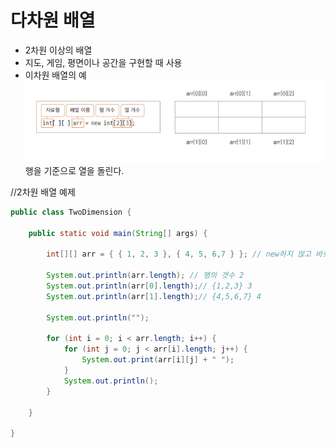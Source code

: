 # 다차원 배열
- 2차원 이상의 배열
- 지도, 게임, 평면이나 공간을 구현할 때 사용
- 이차원 배열의 예
<img src="https://github.com/goheeji/TIL/blob/master/JAVA/multi-dimensional-arrays/1.png"><br>
행을 기준으로 열을 돌린다.

//2차원 배열 예제

```java
public class TwoDimension {

	public static void main(String[] args) {

		int[][] arr = { { 1, 2, 3 }, { 4, 5, 6,7 } }; // new하지 않고 바로 배열에서 초기화 가능

		System.out.println(arr.length); // 행의 갯수 2
		System.out.println(arr[0].length);// {1,2,3} 3
		System.out.println(arr[1].length);// {4,5,6,7} 4
		
		System.out.println("");

		for (int i = 0; i < arr.length; i++) {
			for (int j = 0; j < arr[i].length; j++) {
				System.out.print(arr[i][j] + " ");
			}
			System.out.println();
		}

	}

}
```



